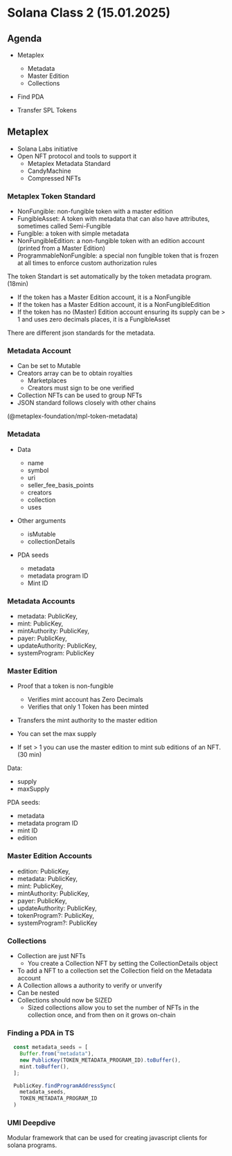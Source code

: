 # Solana Class 2 (15.01.2025)

## Agenda

- Metaplex
  - Metadata
  - Master Edition
  - Collections

- Find PDA
- Transfer SPL Tokens


## Metaplex

- Solana Labs initiative
- Open NFT protocol and tools to support it
  - Metaplex Metadata Standard
  - CandyMachine
  - Compressed NFTs



### Metaplex Token Standard

- NonFungible: non-fungible token with a master edition
- FungibleAsset: A token with metadata that can also have attributes, sometimes called Semi-Fungible
- Fungible: a token with simple metadata
- NonFungibleEdition: a non-fungible token with an edition account (printed from a Master Edition)
- ProgrammableNonFungible: a special non fungible token that is frozen at all times to enforce custom authorization rules

The token Standart is set automatically by the token metadata program.
(18min)
- If the token has a Master Edition account, it is a NonFungible
- If the token has a Master Edition account, it is a NonFungibleEdition
- If the token has no (Master) Edition account ensuring its supply can be > 1 and uses zero decimals places, it is a FungibleAsset


There are different json standards for the metadata.

### Metadata Account
- Can be set to Mutable
- Creators array can be to obtain royalties
   - Marketplaces
   - Creators must sign to be one verified
- Collection NFTs can be used to group NFTs
- JSON standard follows  closely with other chains

(@metaplex-foundation/mpl-token-metadata)


### Metadata

- Data
   - name
   - symbol
   - uri
   - seller_fee_basis_points
   - creators
   - collection
   - uses

- Other arguments
  - isMutable
  - collectionDetails

- PDA seeds
  - metadata
  - metadata program ID
  - Mint ID


### Metadata Accounts

- metadata: PublicKey,
- mint: PublicKey,
- mintAuthority: PublicKey,
- payer: PublicKey,
- updateAuthority: PublicKey,
- systemProgram: PublicKey

### Master Edition

- Proof that a token is non-fungible
   - Verifies mint account has Zero Decimals
   - Verifies that only 1 Token has been minted

- Transfers the mint authority to the master edition
- You can set the max supply
- If set > 1 you can use the master edition to mint sub editions of an NFT.
(30 min)

Data:
  - supply
  - maxSupply

PDA seeds:
  - metadata
  - metadata program ID
  - mint ID
  - edition



### Master Edition Accounts
- edition: PublicKey,
- metadata: PublicKey,
- mint: PublicKey,
- mintAuthority: PublicKey,
- payer: PublicKey,
- updateAuthority: PublicKey,
- tokenProgram?: PublicKey,
- systemProgram?: PublicKey


### Collections

- Collection are just NFTs
   - You create a Collection NFT by setting the CollectionDetails object
- To add a NFT to a collection set the Collection field on the Metadata account
- A Collection allows a authority to verify or unverify
- Can be nested
- Collections should now be SIZED
  - Sized collections allow you to set the number of NFTs in the collection once, and from then on it grows on-chain


### Finding a PDA in TS

```ts
  const metadata_seeds = [
    Buffer.from("metadata"),
    new PublicKey(TOKEN_METADATA_PROGRAM_ID).toBuffer(),
    mint.toBuffer(),  
  ];

  PublicKey.findProgramAddressSync(
    metadata_seeds,
    TOKEN_METADATA_PROGRAM_ID
  )
```

### UMI Deepdive

Modular framework that can be used for creating javascript clients for solana programs.

